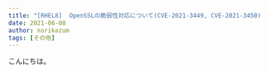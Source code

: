 ```yaml
---
title: "[RHEL8]  OpenSSLの脆弱性対応について(CVE-2021-3449, CVE-2021-3450)"
date: 2021-06-08
author: norikazum
tags: [その他]
---
```


こんにちは。

